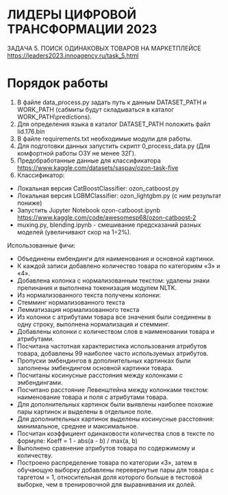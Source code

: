 # ЛИДЕРЫ ЦИФРОВОЙ ТРАНСФОРМАЦИИ 2023
ЗАДАЧА 5.
ПОИСК ОДИНАКОВЫХ ТОВАРОВ НА МАРКЕТПЛЕЙСЕ
https://leaders2023.innoagency.ru/task_5.html

# Порядок работы

1. В файле data_process.py задать путь к данным DATASET_PATH и WORK_PATH (сабмиты будут складываться в каталог WORK_PATH\predictions).
2. Для определения языка в каталог DATASET_PATH положить файл lid.176.bin
3. В файле requirements.txt необходимые модули для работы.
4. Для подготовки данных запустить скрипт 0_process_data.py (Для комфортной работы ОЗУ не менее 32Г).
5. Предобработанные данные для классификатора https://www.kaggle.com/datasets/saspav/ozon-task-five
6. Классификатор:
  - Локальная версия CatBoostClassifier: ozon_catboost.py 
  - Локальная версия LGBMClassifier: ozon_lightgbm.py (с ним результат пониже)
  - Запустить Jupyter Notebook ozon-catboost.ipynb https://www.kaggle.com/code/awesomesp68/ozon-catboost-2
  - muxing.py, blending.ipynb - смешивание предсказаний разных моделей (увеличивают скор на 1÷2%).

Использованные фичи:
-	Объединены ембендинги для наименования и основной картинки.
-	К каждой записи добавлено количество товара по категориям «3» и «4».
-	Добавлена колонка с нормализованным текстом: удалены знаки препинания и выполнена токенизация модулем NLTK.
-	Из нормализованного текста получены колонки:
  -	Стемминг нормализованного текста
  -	Лемматизация нормализованного текста
-	Из колонки с атрибутами товара все значения были соединены в одну строку, выполнена нормализация и стемминг.
-	Добавлены колонки с количеством слов в наименовании товара и атрибутами.
-	Посчитана частотная характеристика использования атрибутов товара, добавлены 99 наиболее часто используемых атрибутов.
-	Пропуски эмбендингов в дополнительных картинках были заполнены эмбендингом основной картинки товара.
-	Посчитаны косинусные расстояния между колонками с эмбендингами.
-	Посчитано расстояние Левенштейна между колонками текстом: наименование товара и поля с атрибутами товара.
-	Для дополнительных картинок были выявлены наиболее похожие пары картинок и выделены в отдельное поле.
-	Для дополнительных картинок выделены косинусные расстояния: минимальное, среднее и максимальное.
-	Посчитан коэффициент одинаковости количества слов в тексте по формуле: 
Koeff  = 1 - abs(a - b) / max(a, b)
-	Выполнено сравнение атрибутов товара по содержимому и количеству.
-	Построено распределение товара по категории «3», затем в обучающую выборку добавлены перевернутые пары для товара с таргетом = 1, относительная доля которого больше в тестовой выборке, чем в тренировочной для выравнивания их долей.
